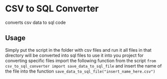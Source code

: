 
# CSV to SQL Converter

converts csv data to sql code

## Usage

Simply put the script in the folder with csv files and run it all files in that directory will be converted into sql files
to use it into you project for converting specific files import the following function from the script `from csv_to_sql_converter import save_data_to_sql_file` and insert the name of the file into the function `save_data_to_sql_file("insert_name_here.csv")`
